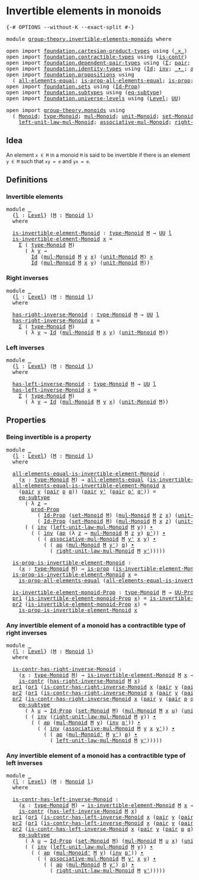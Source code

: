 # Invertible elements in monoids

<pre class="Agda"><a id="43" class="Symbol">{-#</a> <a id="47" class="Keyword">OPTIONS</a> <a id="55" class="Pragma">--without-K</a> <a id="67" class="Pragma">--exact-split</a> <a id="81" class="Symbol">#-}</a>

<a id="86" class="Keyword">module</a> <a id="93" href="group-theory.invertible-elements-monoids.html" class="Module">group-theory.invertible-elements-monoids</a> <a id="134" class="Keyword">where</a>

<a id="141" class="Keyword">open</a> <a id="146" class="Keyword">import</a> <a id="153" href="foundation.cartesian-product-types.html" class="Module">foundation.cartesian-product-types</a> <a id="188" class="Keyword">using</a> <a id="194" class="Symbol">(</a><a id="195" href="foundation-core.cartesian-product-types.html#577" class="Function Operator">_×_</a><a id="198" class="Symbol">)</a>
<a id="200" class="Keyword">open</a> <a id="205" class="Keyword">import</a> <a id="212" href="foundation.contractible-types.html" class="Module">foundation.contractible-types</a> <a id="242" class="Keyword">using</a> <a id="248" class="Symbol">(</a><a id="249" href="foundation-core.contractible-types.html#992" class="Function">is-contr</a><a id="257" class="Symbol">)</a>
<a id="259" class="Keyword">open</a> <a id="264" class="Keyword">import</a> <a id="271" href="foundation.dependent-pair-types.html" class="Module">foundation.dependent-pair-types</a> <a id="303" class="Keyword">using</a> <a id="309" class="Symbol">(</a><a id="310" href="foundation-core.dependent-pair-types.html#502" class="Record">Σ</a><a id="311" class="Symbol">;</a> <a id="313" href="foundation-core.dependent-pair-types.html#575" class="InductiveConstructor">pair</a><a id="317" class="Symbol">;</a> <a id="319" href="foundation-core.dependent-pair-types.html#592" class="Field">pr1</a><a id="322" class="Symbol">;</a> <a id="324" href="foundation-core.dependent-pair-types.html#604" class="Field">pr2</a><a id="327" class="Symbol">)</a>
<a id="329" class="Keyword">open</a> <a id="334" class="Keyword">import</a> <a id="341" href="foundation.identity-types.html" class="Module">foundation.identity-types</a> <a id="367" class="Keyword">using</a> <a id="373" class="Symbol">(</a><a id="374" href="foundation-core.identity-types.html#641" class="Datatype">Id</a><a id="376" class="Symbol">;</a> <a id="378" href="foundation-core.identity-types.html#1552" class="Function">inv</a><a id="381" class="Symbol">;</a> <a id="383" href="foundation-core.identity-types.html#1239" class="Function Operator">_∙_</a><a id="386" class="Symbol">;</a> <a id="388" href="foundation-core.identity-types.html#2853" class="Function">ap</a><a id="390" class="Symbol">)</a>
<a id="392" class="Keyword">open</a> <a id="397" class="Keyword">import</a> <a id="404" href="foundation.propositions.html" class="Module">foundation.propositions</a> <a id="428" class="Keyword">using</a>
  <a id="436" class="Symbol">(</a> <a id="438" href="foundation-core.propositions.html#2193" class="Function">all-elements-equal</a><a id="456" class="Symbol">;</a> <a id="458" href="foundation-core.propositions.html#2393" class="Function">is-prop-all-elements-equal</a><a id="484" class="Symbol">;</a> <a id="486" href="foundation-core.propositions.html#1295" class="Function">is-prop</a><a id="493" class="Symbol">;</a> <a id="495" href="foundation-core.propositions.html#5863" class="Function">prod-Prop</a><a id="504" class="Symbol">;</a> <a id="506" href="foundation-core.propositions.html#1380" class="Function">UU-Prop</a><a id="513" class="Symbol">)</a>
<a id="515" class="Keyword">open</a> <a id="520" class="Keyword">import</a> <a id="527" href="foundation.sets.html" class="Module">foundation.sets</a> <a id="543" class="Keyword">using</a> <a id="549" class="Symbol">(</a><a id="550" href="foundation-core.sets.html#1407" class="Function">Id-Prop</a><a id="557" class="Symbol">)</a>
<a id="559" class="Keyword">open</a> <a id="564" class="Keyword">import</a> <a id="571" href="foundation.subtypes.html" class="Module">foundation.subtypes</a> <a id="591" class="Keyword">using</a> <a id="597" class="Symbol">(</a><a id="598" href="foundation-core.subtypes.html#3381" class="Function">eq-subtype</a><a id="608" class="Symbol">)</a>
<a id="610" class="Keyword">open</a> <a id="615" class="Keyword">import</a> <a id="622" href="foundation.universe-levels.html" class="Module">foundation.universe-levels</a> <a id="649" class="Keyword">using</a> <a id="655" class="Symbol">(</a><a id="656" href="Agda.Primitive.html#597" class="Postulate">Level</a><a id="661" class="Symbol">;</a> <a id="663" href="foundation-core.universe-levels.html#222" class="Primitive">UU</a><a id="665" class="Symbol">)</a>

<a id="668" class="Keyword">open</a> <a id="673" class="Keyword">import</a> <a id="680" href="group-theory.monoids.html" class="Module">group-theory.monoids</a> <a id="701" class="Keyword">using</a>
  <a id="709" class="Symbol">(</a> <a id="711" href="group-theory.monoids.html#1007" class="Function">Monoid</a><a id="717" class="Symbol">;</a> <a id="719" href="group-theory.monoids.html#1182" class="Function">type-Monoid</a><a id="730" class="Symbol">;</a> <a id="732" href="group-theory.monoids.html#1527" class="Function">mul-Monoid</a><a id="742" class="Symbol">;</a> <a id="744" href="group-theory.monoids.html#2031" class="Function">unit-Monoid</a><a id="755" class="Symbol">;</a> <a id="757" href="group-theory.monoids.html#1283" class="Function">set-Monoid</a><a id="767" class="Symbol">;</a>
    <a id="773" href="group-theory.monoids.html#2119" class="Function">left-unit-law-mul-Monoid</a><a id="797" class="Symbol">;</a> <a id="799" href="group-theory.monoids.html#1797" class="Function">associative-mul-Monoid</a><a id="821" class="Symbol">;</a> <a id="823" href="group-theory.monoids.html#2285" class="Function">right-unit-law-mul-Monoid</a><a id="848" class="Symbol">;</a> <a id="850" href="group-theory.monoids.html#1668" class="Function">mul-Monoid&#39;</a><a id="861" class="Symbol">)</a>
</pre>
## Idea

An element `x ∈ M` in a monoid `M` is said to be invertible if there is an element `y ∈ M` such that `xy = e` and `yx = e`.

## Definitions

### Invertible elements

<pre class="Agda"><a id="1051" class="Keyword">module</a> <a id="1058" href="group-theory.invertible-elements-monoids.html#1058" class="Module">_</a>
  <a id="1062" class="Symbol">{</a><a id="1063" href="group-theory.invertible-elements-monoids.html#1063" class="Bound">l</a> <a id="1065" class="Symbol">:</a> <a id="1067" href="Agda.Primitive.html#597" class="Postulate">Level</a><a id="1072" class="Symbol">}</a> <a id="1074" class="Symbol">(</a><a id="1075" href="group-theory.invertible-elements-monoids.html#1075" class="Bound">M</a> <a id="1077" class="Symbol">:</a> <a id="1079" href="group-theory.monoids.html#1007" class="Function">Monoid</a> <a id="1086" href="group-theory.invertible-elements-monoids.html#1063" class="Bound">l</a><a id="1087" class="Symbol">)</a>
  <a id="1091" class="Keyword">where</a>

  <a id="1100" href="group-theory.invertible-elements-monoids.html#1100" class="Function">is-invertible-element-Monoid</a> <a id="1129" class="Symbol">:</a> <a id="1131" href="group-theory.monoids.html#1182" class="Function">type-Monoid</a> <a id="1143" href="group-theory.invertible-elements-monoids.html#1075" class="Bound">M</a> <a id="1145" class="Symbol">→</a> <a id="1147" href="foundation-core.universe-levels.html#222" class="Primitive">UU</a> <a id="1150" href="group-theory.invertible-elements-monoids.html#1063" class="Bound">l</a>
  <a id="1154" href="group-theory.invertible-elements-monoids.html#1100" class="Function">is-invertible-element-Monoid</a> <a id="1183" href="group-theory.invertible-elements-monoids.html#1183" class="Bound">x</a> <a id="1185" class="Symbol">=</a>
    <a id="1191" href="foundation-core.dependent-pair-types.html#502" class="Record">Σ</a> <a id="1193" class="Symbol">(</a> <a id="1195" href="group-theory.monoids.html#1182" class="Function">type-Monoid</a> <a id="1207" href="group-theory.invertible-elements-monoids.html#1075" class="Bound">M</a><a id="1208" class="Symbol">)</a>
      <a id="1216" class="Symbol">(</a> <a id="1218" class="Symbol">λ</a> <a id="1220" href="group-theory.invertible-elements-monoids.html#1220" class="Bound">y</a> <a id="1222" class="Symbol">→</a>
        <a id="1232" href="foundation-core.identity-types.html#641" class="Datatype">Id</a> <a id="1235" class="Symbol">(</a><a id="1236" href="group-theory.monoids.html#1527" class="Function">mul-Monoid</a> <a id="1247" href="group-theory.invertible-elements-monoids.html#1075" class="Bound">M</a> <a id="1249" href="group-theory.invertible-elements-monoids.html#1220" class="Bound">y</a> <a id="1251" href="group-theory.invertible-elements-monoids.html#1183" class="Bound">x</a><a id="1252" class="Symbol">)</a> <a id="1254" class="Symbol">(</a><a id="1255" href="group-theory.monoids.html#2031" class="Function">unit-Monoid</a> <a id="1267" href="group-theory.invertible-elements-monoids.html#1075" class="Bound">M</a><a id="1268" class="Symbol">)</a> <a id="1270" href="foundation-core.cartesian-product-types.html#577" class="Function Operator">×</a>
        <a id="1280" href="foundation-core.identity-types.html#641" class="Datatype">Id</a> <a id="1283" class="Symbol">(</a><a id="1284" href="group-theory.monoids.html#1527" class="Function">mul-Monoid</a> <a id="1295" href="group-theory.invertible-elements-monoids.html#1075" class="Bound">M</a> <a id="1297" href="group-theory.invertible-elements-monoids.html#1183" class="Bound">x</a> <a id="1299" href="group-theory.invertible-elements-monoids.html#1220" class="Bound">y</a><a id="1300" class="Symbol">)</a> <a id="1302" class="Symbol">(</a><a id="1303" href="group-theory.monoids.html#2031" class="Function">unit-Monoid</a> <a id="1315" href="group-theory.invertible-elements-monoids.html#1075" class="Bound">M</a><a id="1316" class="Symbol">))</a>
</pre>
### Right inverses

<pre class="Agda"><a id="1352" class="Keyword">module</a> <a id="1359" href="group-theory.invertible-elements-monoids.html#1359" class="Module">_</a>
  <a id="1363" class="Symbol">{</a><a id="1364" href="group-theory.invertible-elements-monoids.html#1364" class="Bound">l</a> <a id="1366" class="Symbol">:</a> <a id="1368" href="Agda.Primitive.html#597" class="Postulate">Level</a><a id="1373" class="Symbol">}</a> <a id="1375" class="Symbol">(</a><a id="1376" href="group-theory.invertible-elements-monoids.html#1376" class="Bound">M</a> <a id="1378" class="Symbol">:</a> <a id="1380" href="group-theory.monoids.html#1007" class="Function">Monoid</a> <a id="1387" href="group-theory.invertible-elements-monoids.html#1364" class="Bound">l</a><a id="1388" class="Symbol">)</a>
  <a id="1392" class="Keyword">where</a>

  <a id="1401" href="group-theory.invertible-elements-monoids.html#1401" class="Function">has-right-inverse-Monoid</a> <a id="1426" class="Symbol">:</a> <a id="1428" href="group-theory.monoids.html#1182" class="Function">type-Monoid</a> <a id="1440" href="group-theory.invertible-elements-monoids.html#1376" class="Bound">M</a> <a id="1442" class="Symbol">→</a> <a id="1444" href="foundation-core.universe-levels.html#222" class="Primitive">UU</a> <a id="1447" href="group-theory.invertible-elements-monoids.html#1364" class="Bound">l</a>
  <a id="1451" href="group-theory.invertible-elements-monoids.html#1401" class="Function">has-right-inverse-Monoid</a> <a id="1476" href="group-theory.invertible-elements-monoids.html#1476" class="Bound">x</a> <a id="1478" class="Symbol">=</a>
    <a id="1484" href="foundation-core.dependent-pair-types.html#502" class="Record">Σ</a> <a id="1486" class="Symbol">(</a> <a id="1488" href="group-theory.monoids.html#1182" class="Function">type-Monoid</a> <a id="1500" href="group-theory.invertible-elements-monoids.html#1376" class="Bound">M</a><a id="1501" class="Symbol">)</a>
      <a id="1509" class="Symbol">(</a> <a id="1511" class="Symbol">λ</a> <a id="1513" href="group-theory.invertible-elements-monoids.html#1513" class="Bound">y</a> <a id="1515" class="Symbol">→</a> <a id="1517" href="foundation-core.identity-types.html#641" class="Datatype">Id</a> <a id="1520" class="Symbol">(</a><a id="1521" href="group-theory.monoids.html#1527" class="Function">mul-Monoid</a> <a id="1532" href="group-theory.invertible-elements-monoids.html#1376" class="Bound">M</a> <a id="1534" href="group-theory.invertible-elements-monoids.html#1476" class="Bound">x</a> <a id="1536" href="group-theory.invertible-elements-monoids.html#1513" class="Bound">y</a><a id="1537" class="Symbol">)</a> <a id="1539" class="Symbol">(</a><a id="1540" href="group-theory.monoids.html#2031" class="Function">unit-Monoid</a> <a id="1552" href="group-theory.invertible-elements-monoids.html#1376" class="Bound">M</a><a id="1553" class="Symbol">))</a>
</pre>
### Left inverses

<pre class="Agda"><a id="1588" class="Keyword">module</a> <a id="1595" href="group-theory.invertible-elements-monoids.html#1595" class="Module">_</a>
  <a id="1599" class="Symbol">{</a><a id="1600" href="group-theory.invertible-elements-monoids.html#1600" class="Bound">l</a> <a id="1602" class="Symbol">:</a> <a id="1604" href="Agda.Primitive.html#597" class="Postulate">Level</a><a id="1609" class="Symbol">}</a> <a id="1611" class="Symbol">(</a><a id="1612" href="group-theory.invertible-elements-monoids.html#1612" class="Bound">M</a> <a id="1614" class="Symbol">:</a> <a id="1616" href="group-theory.monoids.html#1007" class="Function">Monoid</a> <a id="1623" href="group-theory.invertible-elements-monoids.html#1600" class="Bound">l</a><a id="1624" class="Symbol">)</a>
  <a id="1628" class="Keyword">where</a>

  <a id="1637" href="group-theory.invertible-elements-monoids.html#1637" class="Function">has-left-inverse-Monoid</a> <a id="1661" class="Symbol">:</a> <a id="1663" href="group-theory.monoids.html#1182" class="Function">type-Monoid</a> <a id="1675" href="group-theory.invertible-elements-monoids.html#1612" class="Bound">M</a> <a id="1677" class="Symbol">→</a> <a id="1679" href="foundation-core.universe-levels.html#222" class="Primitive">UU</a> <a id="1682" href="group-theory.invertible-elements-monoids.html#1600" class="Bound">l</a>
  <a id="1686" href="group-theory.invertible-elements-monoids.html#1637" class="Function">has-left-inverse-Monoid</a> <a id="1710" href="group-theory.invertible-elements-monoids.html#1710" class="Bound">x</a> <a id="1712" class="Symbol">=</a>
    <a id="1718" href="foundation-core.dependent-pair-types.html#502" class="Record">Σ</a> <a id="1720" class="Symbol">(</a> <a id="1722" href="group-theory.monoids.html#1182" class="Function">type-Monoid</a> <a id="1734" href="group-theory.invertible-elements-monoids.html#1612" class="Bound">M</a><a id="1735" class="Symbol">)</a>
      <a id="1743" class="Symbol">(</a> <a id="1745" class="Symbol">λ</a> <a id="1747" href="group-theory.invertible-elements-monoids.html#1747" class="Bound">y</a> <a id="1749" class="Symbol">→</a> <a id="1751" href="foundation-core.identity-types.html#641" class="Datatype">Id</a> <a id="1754" class="Symbol">(</a><a id="1755" href="group-theory.monoids.html#1527" class="Function">mul-Monoid</a> <a id="1766" href="group-theory.invertible-elements-monoids.html#1612" class="Bound">M</a> <a id="1768" href="group-theory.invertible-elements-monoids.html#1747" class="Bound">y</a> <a id="1770" href="group-theory.invertible-elements-monoids.html#1710" class="Bound">x</a><a id="1771" class="Symbol">)</a> <a id="1773" class="Symbol">(</a><a id="1774" href="group-theory.monoids.html#2031" class="Function">unit-Monoid</a> <a id="1786" href="group-theory.invertible-elements-monoids.html#1612" class="Bound">M</a><a id="1787" class="Symbol">))</a>
</pre>
## Properties

### Being invertible is a property

<pre class="Agda"><a id="1854" class="Keyword">module</a> <a id="1861" href="group-theory.invertible-elements-monoids.html#1861" class="Module">_</a>
  <a id="1865" class="Symbol">{</a><a id="1866" href="group-theory.invertible-elements-monoids.html#1866" class="Bound">l</a> <a id="1868" class="Symbol">:</a> <a id="1870" href="Agda.Primitive.html#597" class="Postulate">Level</a><a id="1875" class="Symbol">}</a> <a id="1877" class="Symbol">(</a><a id="1878" href="group-theory.invertible-elements-monoids.html#1878" class="Bound">M</a> <a id="1880" class="Symbol">:</a> <a id="1882" href="group-theory.monoids.html#1007" class="Function">Monoid</a> <a id="1889" href="group-theory.invertible-elements-monoids.html#1866" class="Bound">l</a><a id="1890" class="Symbol">)</a>
  <a id="1894" class="Keyword">where</a>

  <a id="1903" href="group-theory.invertible-elements-monoids.html#1903" class="Function">all-elements-equal-is-invertible-element-Monoid</a> <a id="1951" class="Symbol">:</a>
    <a id="1957" class="Symbol">(</a><a id="1958" href="group-theory.invertible-elements-monoids.html#1958" class="Bound">x</a> <a id="1960" class="Symbol">:</a> <a id="1962" href="group-theory.monoids.html#1182" class="Function">type-Monoid</a> <a id="1974" href="group-theory.invertible-elements-monoids.html#1878" class="Bound">M</a><a id="1975" class="Symbol">)</a> <a id="1977" class="Symbol">→</a> <a id="1979" href="foundation-core.propositions.html#2193" class="Function">all-elements-equal</a> <a id="1998" class="Symbol">(</a><a id="1999" href="group-theory.invertible-elements-monoids.html#1100" class="Function">is-invertible-element-Monoid</a> <a id="2028" href="group-theory.invertible-elements-monoids.html#1878" class="Bound">M</a> <a id="2030" href="group-theory.invertible-elements-monoids.html#1958" class="Bound">x</a><a id="2031" class="Symbol">)</a>
  <a id="2035" href="group-theory.invertible-elements-monoids.html#1903" class="Function">all-elements-equal-is-invertible-element-Monoid</a> <a id="2083" href="group-theory.invertible-elements-monoids.html#2083" class="Bound">x</a>
    <a id="2089" class="Symbol">(</a><a id="2090" href="foundation-core.dependent-pair-types.html#575" class="InductiveConstructor">pair</a> <a id="2095" href="group-theory.invertible-elements-monoids.html#2095" class="Bound">y</a> <a id="2097" class="Symbol">(</a><a id="2098" href="foundation-core.dependent-pair-types.html#575" class="InductiveConstructor">pair</a> <a id="2103" href="group-theory.invertible-elements-monoids.html#2103" class="Bound">p</a> <a id="2105" href="group-theory.invertible-elements-monoids.html#2105" class="Bound">q</a><a id="2106" class="Symbol">))</a> <a id="2109" class="Symbol">(</a><a id="2110" href="foundation-core.dependent-pair-types.html#575" class="InductiveConstructor">pair</a> <a id="2115" href="group-theory.invertible-elements-monoids.html#2115" class="Bound">y&#39;</a> <a id="2118" class="Symbol">(</a><a id="2119" href="foundation-core.dependent-pair-types.html#575" class="InductiveConstructor">pair</a> <a id="2124" href="group-theory.invertible-elements-monoids.html#2124" class="Bound">p&#39;</a> <a id="2127" href="group-theory.invertible-elements-monoids.html#2127" class="Bound">q&#39;</a><a id="2129" class="Symbol">))</a> <a id="2132" class="Symbol">=</a>
    <a id="2138" href="foundation-core.subtypes.html#3381" class="Function">eq-subtype</a>
      <a id="2155" class="Symbol">(</a> <a id="2157" class="Symbol">λ</a> <a id="2159" href="group-theory.invertible-elements-monoids.html#2159" class="Bound">z</a> <a id="2161" class="Symbol">→</a>
        <a id="2171" href="foundation-core.propositions.html#5863" class="Function">prod-Prop</a>
          <a id="2191" class="Symbol">(</a> <a id="2193" href="foundation-core.sets.html#1407" class="Function">Id-Prop</a> <a id="2201" class="Symbol">(</a><a id="2202" href="group-theory.monoids.html#1283" class="Function">set-Monoid</a> <a id="2213" href="group-theory.invertible-elements-monoids.html#1878" class="Bound">M</a><a id="2214" class="Symbol">)</a> <a id="2216" class="Symbol">(</a><a id="2217" href="group-theory.monoids.html#1527" class="Function">mul-Monoid</a> <a id="2228" href="group-theory.invertible-elements-monoids.html#1878" class="Bound">M</a> <a id="2230" href="group-theory.invertible-elements-monoids.html#2159" class="Bound">z</a> <a id="2232" href="group-theory.invertible-elements-monoids.html#2083" class="Bound">x</a><a id="2233" class="Symbol">)</a> <a id="2235" class="Symbol">(</a><a id="2236" href="group-theory.monoids.html#2031" class="Function">unit-Monoid</a> <a id="2248" href="group-theory.invertible-elements-monoids.html#1878" class="Bound">M</a><a id="2249" class="Symbol">))</a>
          <a id="2262" class="Symbol">(</a> <a id="2264" href="foundation-core.sets.html#1407" class="Function">Id-Prop</a> <a id="2272" class="Symbol">(</a><a id="2273" href="group-theory.monoids.html#1283" class="Function">set-Monoid</a> <a id="2284" href="group-theory.invertible-elements-monoids.html#1878" class="Bound">M</a><a id="2285" class="Symbol">)</a> <a id="2287" class="Symbol">(</a><a id="2288" href="group-theory.monoids.html#1527" class="Function">mul-Monoid</a> <a id="2299" href="group-theory.invertible-elements-monoids.html#1878" class="Bound">M</a> <a id="2301" href="group-theory.invertible-elements-monoids.html#2083" class="Bound">x</a> <a id="2303" href="group-theory.invertible-elements-monoids.html#2159" class="Bound">z</a><a id="2304" class="Symbol">)</a> <a id="2306" class="Symbol">(</a><a id="2307" href="group-theory.monoids.html#2031" class="Function">unit-Monoid</a> <a id="2319" href="group-theory.invertible-elements-monoids.html#1878" class="Bound">M</a><a id="2320" class="Symbol">)))</a>
      <a id="2330" class="Symbol">(</a> <a id="2332" class="Symbol">(</a> <a id="2334" href="foundation-core.identity-types.html#1552" class="Function">inv</a> <a id="2338" class="Symbol">(</a><a id="2339" href="group-theory.monoids.html#2119" class="Function">left-unit-law-mul-Monoid</a> <a id="2364" href="group-theory.invertible-elements-monoids.html#1878" class="Bound">M</a> <a id="2366" href="group-theory.invertible-elements-monoids.html#2095" class="Bound">y</a><a id="2367" class="Symbol">))</a> <a id="2370" href="foundation-core.identity-types.html#1239" class="Function Operator">∙</a>
        <a id="2380" class="Symbol">(</a> <a id="2382" class="Symbol">(</a> <a id="2384" href="foundation-core.identity-types.html#1552" class="Function">inv</a> <a id="2388" class="Symbol">(</a><a id="2389" href="foundation-core.identity-types.html#2853" class="Function">ap</a> <a id="2392" class="Symbol">(λ</a> <a id="2395" href="group-theory.invertible-elements-monoids.html#2395" class="Bound">z</a> <a id="2397" class="Symbol">→</a> <a id="2399" href="group-theory.monoids.html#1527" class="Function">mul-Monoid</a> <a id="2410" href="group-theory.invertible-elements-monoids.html#1878" class="Bound">M</a> <a id="2412" href="group-theory.invertible-elements-monoids.html#2395" class="Bound">z</a> <a id="2414" href="group-theory.invertible-elements-monoids.html#2095" class="Bound">y</a><a id="2415" class="Symbol">)</a> <a id="2417" href="group-theory.invertible-elements-monoids.html#2124" class="Bound">p&#39;</a><a id="2419" class="Symbol">))</a> <a id="2422" href="foundation-core.identity-types.html#1239" class="Function Operator">∙</a>
          <a id="2434" class="Symbol">(</a> <a id="2436" class="Symbol">(</a> <a id="2438" href="group-theory.monoids.html#1797" class="Function">associative-mul-Monoid</a> <a id="2461" href="group-theory.invertible-elements-monoids.html#1878" class="Bound">M</a> <a id="2463" href="group-theory.invertible-elements-monoids.html#2115" class="Bound">y&#39;</a> <a id="2466" href="group-theory.invertible-elements-monoids.html#2083" class="Bound">x</a> <a id="2468" href="group-theory.invertible-elements-monoids.html#2095" class="Bound">y</a><a id="2469" class="Symbol">)</a> <a id="2471" href="foundation-core.identity-types.html#1239" class="Function Operator">∙</a>
            <a id="2485" class="Symbol">(</a> <a id="2487" class="Symbol">(</a> <a id="2489" href="foundation-core.identity-types.html#2853" class="Function">ap</a> <a id="2492" class="Symbol">(</a><a id="2493" href="group-theory.monoids.html#1527" class="Function">mul-Monoid</a> <a id="2504" href="group-theory.invertible-elements-monoids.html#1878" class="Bound">M</a> <a id="2506" href="group-theory.invertible-elements-monoids.html#2115" class="Bound">y&#39;</a><a id="2508" class="Symbol">)</a> <a id="2510" href="group-theory.invertible-elements-monoids.html#2105" class="Bound">q</a><a id="2511" class="Symbol">)</a> <a id="2513" href="foundation-core.identity-types.html#1239" class="Function Operator">∙</a>
              <a id="2529" class="Symbol">(</a> <a id="2531" href="group-theory.monoids.html#2285" class="Function">right-unit-law-mul-Monoid</a> <a id="2557" href="group-theory.invertible-elements-monoids.html#1878" class="Bound">M</a> <a id="2559" href="group-theory.invertible-elements-monoids.html#2115" class="Bound">y&#39;</a><a id="2561" class="Symbol">)))))</a>
  
  <a id="2572" href="group-theory.invertible-elements-monoids.html#2572" class="Function">is-prop-is-invertible-element-Monoid</a> <a id="2609" class="Symbol">:</a>
    <a id="2615" class="Symbol">(</a><a id="2616" href="group-theory.invertible-elements-monoids.html#2616" class="Bound">x</a> <a id="2618" class="Symbol">:</a> <a id="2620" href="group-theory.monoids.html#1182" class="Function">type-Monoid</a> <a id="2632" href="group-theory.invertible-elements-monoids.html#1878" class="Bound">M</a><a id="2633" class="Symbol">)</a> <a id="2635" class="Symbol">→</a> <a id="2637" href="foundation-core.propositions.html#1295" class="Function">is-prop</a> <a id="2645" class="Symbol">(</a><a id="2646" href="group-theory.invertible-elements-monoids.html#1100" class="Function">is-invertible-element-Monoid</a> <a id="2675" href="group-theory.invertible-elements-monoids.html#1878" class="Bound">M</a> <a id="2677" href="group-theory.invertible-elements-monoids.html#2616" class="Bound">x</a><a id="2678" class="Symbol">)</a>
  <a id="2682" href="group-theory.invertible-elements-monoids.html#2572" class="Function">is-prop-is-invertible-element-Monoid</a> <a id="2719" href="group-theory.invertible-elements-monoids.html#2719" class="Bound">x</a> <a id="2721" class="Symbol">=</a>
    <a id="2727" href="foundation-core.propositions.html#2393" class="Function">is-prop-all-elements-equal</a> <a id="2754" class="Symbol">(</a><a id="2755" href="group-theory.invertible-elements-monoids.html#1903" class="Function">all-elements-equal-is-invertible-element-Monoid</a> <a id="2803" href="group-theory.invertible-elements-monoids.html#2719" class="Bound">x</a><a id="2804" class="Symbol">)</a>

  <a id="2809" href="group-theory.invertible-elements-monoids.html#2809" class="Function">is-invertible-element-monoid-Prop</a> <a id="2843" class="Symbol">:</a> <a id="2845" href="group-theory.monoids.html#1182" class="Function">type-Monoid</a> <a id="2857" href="group-theory.invertible-elements-monoids.html#1878" class="Bound">M</a> <a id="2859" class="Symbol">→</a> <a id="2861" href="foundation-core.propositions.html#1380" class="Function">UU-Prop</a> <a id="2869" href="group-theory.invertible-elements-monoids.html#1866" class="Bound">l</a>
  <a id="2873" href="foundation-core.dependent-pair-types.html#592" class="Field">pr1</a> <a id="2877" class="Symbol">(</a><a id="2878" href="group-theory.invertible-elements-monoids.html#2809" class="Function">is-invertible-element-monoid-Prop</a> <a id="2912" href="group-theory.invertible-elements-monoids.html#2912" class="Bound">x</a><a id="2913" class="Symbol">)</a> <a id="2915" class="Symbol">=</a> <a id="2917" href="group-theory.invertible-elements-monoids.html#1100" class="Function">is-invertible-element-Monoid</a> <a id="2946" href="group-theory.invertible-elements-monoids.html#1878" class="Bound">M</a> <a id="2948" href="group-theory.invertible-elements-monoids.html#2912" class="Bound">x</a>
  <a id="2952" href="foundation-core.dependent-pair-types.html#604" class="Field">pr2</a> <a id="2956" class="Symbol">(</a><a id="2957" href="group-theory.invertible-elements-monoids.html#2809" class="Function">is-invertible-element-monoid-Prop</a> <a id="2991" href="group-theory.invertible-elements-monoids.html#2991" class="Bound">x</a><a id="2992" class="Symbol">)</a> <a id="2994" class="Symbol">=</a>
    <a id="3000" href="group-theory.invertible-elements-monoids.html#2572" class="Function">is-prop-is-invertible-element-Monoid</a> <a id="3037" href="group-theory.invertible-elements-monoids.html#2991" class="Bound">x</a>
</pre>
### Any invertible element of a monoid has a contractible type of right inverses

<pre class="Agda"><a id="3134" class="Keyword">module</a> <a id="3141" href="group-theory.invertible-elements-monoids.html#3141" class="Module">_</a>
  <a id="3145" class="Symbol">{</a><a id="3146" href="group-theory.invertible-elements-monoids.html#3146" class="Bound">l</a> <a id="3148" class="Symbol">:</a> <a id="3150" href="Agda.Primitive.html#597" class="Postulate">Level</a><a id="3155" class="Symbol">}</a> <a id="3157" class="Symbol">(</a><a id="3158" href="group-theory.invertible-elements-monoids.html#3158" class="Bound">M</a> <a id="3160" class="Symbol">:</a> <a id="3162" href="group-theory.monoids.html#1007" class="Function">Monoid</a> <a id="3169" href="group-theory.invertible-elements-monoids.html#3146" class="Bound">l</a><a id="3170" class="Symbol">)</a>
  <a id="3174" class="Keyword">where</a>

  <a id="3183" href="group-theory.invertible-elements-monoids.html#3183" class="Function">is-contr-has-right-inverse-Monoid</a> <a id="3217" class="Symbol">:</a>
    <a id="3223" class="Symbol">(</a><a id="3224" href="group-theory.invertible-elements-monoids.html#3224" class="Bound">x</a> <a id="3226" class="Symbol">:</a> <a id="3228" href="group-theory.monoids.html#1182" class="Function">type-Monoid</a> <a id="3240" href="group-theory.invertible-elements-monoids.html#3158" class="Bound">M</a><a id="3241" class="Symbol">)</a> <a id="3243" class="Symbol">→</a> <a id="3245" href="group-theory.invertible-elements-monoids.html#1100" class="Function">is-invertible-element-Monoid</a> <a id="3274" href="group-theory.invertible-elements-monoids.html#3158" class="Bound">M</a> <a id="3276" href="group-theory.invertible-elements-monoids.html#3224" class="Bound">x</a> <a id="3278" class="Symbol">→</a>
    <a id="3284" href="foundation-core.contractible-types.html#992" class="Function">is-contr</a> <a id="3293" class="Symbol">(</a><a id="3294" href="group-theory.invertible-elements-monoids.html#1401" class="Function">has-right-inverse-Monoid</a> <a id="3319" href="group-theory.invertible-elements-monoids.html#3158" class="Bound">M</a> <a id="3321" href="group-theory.invertible-elements-monoids.html#3224" class="Bound">x</a><a id="3322" class="Symbol">)</a>
  <a id="3326" href="foundation-core.dependent-pair-types.html#592" class="Field">pr1</a> <a id="3330" class="Symbol">(</a><a id="3331" href="foundation-core.dependent-pair-types.html#592" class="Field">pr1</a> <a id="3335" class="Symbol">(</a><a id="3336" href="group-theory.invertible-elements-monoids.html#3183" class="Function">is-contr-has-right-inverse-Monoid</a> <a id="3370" href="group-theory.invertible-elements-monoids.html#3370" class="Bound">x</a> <a id="3372" class="Symbol">(</a><a id="3373" href="foundation-core.dependent-pair-types.html#575" class="InductiveConstructor">pair</a> <a id="3378" href="group-theory.invertible-elements-monoids.html#3378" class="Bound">y</a> <a id="3380" class="Symbol">(</a><a id="3381" href="foundation-core.dependent-pair-types.html#575" class="InductiveConstructor">pair</a> <a id="3386" href="group-theory.invertible-elements-monoids.html#3386" class="Bound">p</a> <a id="3388" href="group-theory.invertible-elements-monoids.html#3388" class="Bound">q</a><a id="3389" class="Symbol">))))</a> <a id="3394" class="Symbol">=</a> <a id="3396" href="group-theory.invertible-elements-monoids.html#3378" class="Bound">y</a>
  <a id="3400" href="foundation-core.dependent-pair-types.html#604" class="Field">pr2</a> <a id="3404" class="Symbol">(</a><a id="3405" href="foundation-core.dependent-pair-types.html#592" class="Field">pr1</a> <a id="3409" class="Symbol">(</a><a id="3410" href="group-theory.invertible-elements-monoids.html#3183" class="Function">is-contr-has-right-inverse-Monoid</a> <a id="3444" href="group-theory.invertible-elements-monoids.html#3444" class="Bound">x</a> <a id="3446" class="Symbol">(</a><a id="3447" href="foundation-core.dependent-pair-types.html#575" class="InductiveConstructor">pair</a> <a id="3452" href="group-theory.invertible-elements-monoids.html#3452" class="Bound">y</a> <a id="3454" class="Symbol">(</a><a id="3455" href="foundation-core.dependent-pair-types.html#575" class="InductiveConstructor">pair</a> <a id="3460" href="group-theory.invertible-elements-monoids.html#3460" class="Bound">p</a> <a id="3462" href="group-theory.invertible-elements-monoids.html#3462" class="Bound">q</a><a id="3463" class="Symbol">))))</a> <a id="3468" class="Symbol">=</a> <a id="3470" href="group-theory.invertible-elements-monoids.html#3462" class="Bound">q</a>
  <a id="3474" href="foundation-core.dependent-pair-types.html#604" class="Field">pr2</a> <a id="3478" class="Symbol">(</a><a id="3479" href="group-theory.invertible-elements-monoids.html#3183" class="Function">is-contr-has-right-inverse-Monoid</a> <a id="3513" href="group-theory.invertible-elements-monoids.html#3513" class="Bound">x</a> <a id="3515" class="Symbol">(</a><a id="3516" href="foundation-core.dependent-pair-types.html#575" class="InductiveConstructor">pair</a> <a id="3521" href="group-theory.invertible-elements-monoids.html#3521" class="Bound">y</a> <a id="3523" class="Symbol">(</a><a id="3524" href="foundation-core.dependent-pair-types.html#575" class="InductiveConstructor">pair</a> <a id="3529" href="group-theory.invertible-elements-monoids.html#3529" class="Bound">p</a> <a id="3531" href="group-theory.invertible-elements-monoids.html#3531" class="Bound">q</a><a id="3532" class="Symbol">)))</a> <a id="3536" class="Symbol">(</a><a id="3537" href="foundation-core.dependent-pair-types.html#575" class="InductiveConstructor">pair</a> <a id="3542" href="group-theory.invertible-elements-monoids.html#3542" class="Bound">y&#39;</a> <a id="3545" href="group-theory.invertible-elements-monoids.html#3545" class="Bound">q&#39;</a><a id="3547" class="Symbol">)</a> <a id="3549" class="Symbol">=</a>
    <a id="3555" href="foundation-core.subtypes.html#3381" class="Function">eq-subtype</a>
      <a id="3572" class="Symbol">(</a> <a id="3574" class="Symbol">λ</a> <a id="3576" href="group-theory.invertible-elements-monoids.html#3576" class="Bound">u</a> <a id="3578" class="Symbol">→</a> <a id="3580" href="foundation-core.sets.html#1407" class="Function">Id-Prop</a> <a id="3588" class="Symbol">(</a><a id="3589" href="group-theory.monoids.html#1283" class="Function">set-Monoid</a> <a id="3600" href="group-theory.invertible-elements-monoids.html#3158" class="Bound">M</a><a id="3601" class="Symbol">)</a> <a id="3603" class="Symbol">(</a><a id="3604" href="group-theory.monoids.html#1527" class="Function">mul-Monoid</a> <a id="3615" href="group-theory.invertible-elements-monoids.html#3158" class="Bound">M</a> <a id="3617" href="group-theory.invertible-elements-monoids.html#3513" class="Bound">x</a> <a id="3619" href="group-theory.invertible-elements-monoids.html#3576" class="Bound">u</a><a id="3620" class="Symbol">)</a> <a id="3622" class="Symbol">(</a><a id="3623" href="group-theory.monoids.html#2031" class="Function">unit-Monoid</a> <a id="3635" href="group-theory.invertible-elements-monoids.html#3158" class="Bound">M</a><a id="3636" class="Symbol">))</a>
      <a id="3645" class="Symbol">(</a> <a id="3647" class="Symbol">(</a> <a id="3649" href="foundation-core.identity-types.html#1552" class="Function">inv</a> <a id="3653" class="Symbol">(</a><a id="3654" href="group-theory.monoids.html#2285" class="Function">right-unit-law-mul-Monoid</a> <a id="3680" href="group-theory.invertible-elements-monoids.html#3158" class="Bound">M</a> <a id="3682" href="group-theory.invertible-elements-monoids.html#3521" class="Bound">y</a><a id="3683" class="Symbol">))</a> <a id="3686" href="foundation-core.identity-types.html#1239" class="Function Operator">∙</a>
        <a id="3696" class="Symbol">(</a> <a id="3698" class="Symbol">(</a> <a id="3700" href="foundation-core.identity-types.html#2853" class="Function">ap</a> <a id="3703" class="Symbol">(</a><a id="3704" href="group-theory.monoids.html#1527" class="Function">mul-Monoid</a> <a id="3715" href="group-theory.invertible-elements-monoids.html#3158" class="Bound">M</a> <a id="3717" href="group-theory.invertible-elements-monoids.html#3521" class="Bound">y</a><a id="3718" class="Symbol">)</a> <a id="3720" class="Symbol">(</a><a id="3721" href="foundation-core.identity-types.html#1552" class="Function">inv</a> <a id="3725" href="group-theory.invertible-elements-monoids.html#3545" class="Bound">q&#39;</a><a id="3727" class="Symbol">))</a> <a id="3730" href="foundation-core.identity-types.html#1239" class="Function Operator">∙</a>
          <a id="3742" class="Symbol">(</a> <a id="3744" class="Symbol">(</a> <a id="3746" href="foundation-core.identity-types.html#1552" class="Function">inv</a> <a id="3750" class="Symbol">(</a><a id="3751" href="group-theory.monoids.html#1797" class="Function">associative-mul-Monoid</a> <a id="3774" href="group-theory.invertible-elements-monoids.html#3158" class="Bound">M</a> <a id="3776" href="group-theory.invertible-elements-monoids.html#3521" class="Bound">y</a> <a id="3778" href="group-theory.invertible-elements-monoids.html#3513" class="Bound">x</a> <a id="3780" href="group-theory.invertible-elements-monoids.html#3542" class="Bound">y&#39;</a><a id="3782" class="Symbol">))</a> <a id="3785" href="foundation-core.identity-types.html#1239" class="Function Operator">∙</a>
            <a id="3799" class="Symbol">(</a> <a id="3801" class="Symbol">(</a> <a id="3803" href="foundation-core.identity-types.html#2853" class="Function">ap</a> <a id="3806" class="Symbol">(</a><a id="3807" href="group-theory.monoids.html#1668" class="Function">mul-Monoid&#39;</a> <a id="3819" href="group-theory.invertible-elements-monoids.html#3158" class="Bound">M</a> <a id="3821" href="group-theory.invertible-elements-monoids.html#3542" class="Bound">y&#39;</a><a id="3823" class="Symbol">)</a> <a id="3825" href="group-theory.invertible-elements-monoids.html#3529" class="Bound">p</a><a id="3826" class="Symbol">)</a> <a id="3828" href="foundation-core.identity-types.html#1239" class="Function Operator">∙</a>
              <a id="3844" class="Symbol">(</a> <a id="3846" href="group-theory.monoids.html#2119" class="Function">left-unit-law-mul-Monoid</a> <a id="3871" href="group-theory.invertible-elements-monoids.html#3158" class="Bound">M</a> <a id="3873" href="group-theory.invertible-elements-monoids.html#3542" class="Bound">y&#39;</a><a id="3875" class="Symbol">)))))</a>
</pre>
### Any invertible element of a monoid has a contractible type of left inverses

<pre class="Agda"><a id="3975" class="Keyword">module</a> <a id="3982" href="group-theory.invertible-elements-monoids.html#3982" class="Module">_</a>
  <a id="3986" class="Symbol">{</a><a id="3987" href="group-theory.invertible-elements-monoids.html#3987" class="Bound">l</a> <a id="3989" class="Symbol">:</a> <a id="3991" href="Agda.Primitive.html#597" class="Postulate">Level</a><a id="3996" class="Symbol">}</a> <a id="3998" class="Symbol">(</a><a id="3999" href="group-theory.invertible-elements-monoids.html#3999" class="Bound">M</a> <a id="4001" class="Symbol">:</a> <a id="4003" href="group-theory.monoids.html#1007" class="Function">Monoid</a> <a id="4010" href="group-theory.invertible-elements-monoids.html#3987" class="Bound">l</a><a id="4011" class="Symbol">)</a>
  <a id="4015" class="Keyword">where</a>

  <a id="4024" href="group-theory.invertible-elements-monoids.html#4024" class="Function">is-contr-has-left-inverse-Monoid</a> <a id="4057" class="Symbol">:</a>
    <a id="4063" class="Symbol">(</a><a id="4064" href="group-theory.invertible-elements-monoids.html#4064" class="Bound">x</a> <a id="4066" class="Symbol">:</a> <a id="4068" href="group-theory.monoids.html#1182" class="Function">type-Monoid</a> <a id="4080" href="group-theory.invertible-elements-monoids.html#3999" class="Bound">M</a><a id="4081" class="Symbol">)</a> <a id="4083" class="Symbol">→</a> <a id="4085" href="group-theory.invertible-elements-monoids.html#1100" class="Function">is-invertible-element-Monoid</a> <a id="4114" href="group-theory.invertible-elements-monoids.html#3999" class="Bound">M</a> <a id="4116" href="group-theory.invertible-elements-monoids.html#4064" class="Bound">x</a> <a id="4118" class="Symbol">→</a>
    <a id="4124" href="foundation-core.contractible-types.html#992" class="Function">is-contr</a> <a id="4133" class="Symbol">(</a><a id="4134" href="group-theory.invertible-elements-monoids.html#1637" class="Function">has-left-inverse-Monoid</a> <a id="4158" href="group-theory.invertible-elements-monoids.html#3999" class="Bound">M</a> <a id="4160" href="group-theory.invertible-elements-monoids.html#4064" class="Bound">x</a><a id="4161" class="Symbol">)</a>
  <a id="4165" href="foundation-core.dependent-pair-types.html#592" class="Field">pr1</a> <a id="4169" class="Symbol">(</a><a id="4170" href="foundation-core.dependent-pair-types.html#592" class="Field">pr1</a> <a id="4174" class="Symbol">(</a><a id="4175" href="group-theory.invertible-elements-monoids.html#4024" class="Function">is-contr-has-left-inverse-Monoid</a> <a id="4208" href="group-theory.invertible-elements-monoids.html#4208" class="Bound">x</a> <a id="4210" class="Symbol">(</a><a id="4211" href="foundation-core.dependent-pair-types.html#575" class="InductiveConstructor">pair</a> <a id="4216" href="group-theory.invertible-elements-monoids.html#4216" class="Bound">y</a> <a id="4218" class="Symbol">(</a><a id="4219" href="foundation-core.dependent-pair-types.html#575" class="InductiveConstructor">pair</a> <a id="4224" href="group-theory.invertible-elements-monoids.html#4224" class="Bound">p</a> <a id="4226" href="group-theory.invertible-elements-monoids.html#4226" class="Bound">q</a><a id="4227" class="Symbol">))))</a> <a id="4232" class="Symbol">=</a> <a id="4234" href="group-theory.invertible-elements-monoids.html#4216" class="Bound">y</a>
  <a id="4238" href="foundation-core.dependent-pair-types.html#604" class="Field">pr2</a> <a id="4242" class="Symbol">(</a><a id="4243" href="foundation-core.dependent-pair-types.html#592" class="Field">pr1</a> <a id="4247" class="Symbol">(</a><a id="4248" href="group-theory.invertible-elements-monoids.html#4024" class="Function">is-contr-has-left-inverse-Monoid</a> <a id="4281" href="group-theory.invertible-elements-monoids.html#4281" class="Bound">x</a> <a id="4283" class="Symbol">(</a><a id="4284" href="foundation-core.dependent-pair-types.html#575" class="InductiveConstructor">pair</a> <a id="4289" href="group-theory.invertible-elements-monoids.html#4289" class="Bound">y</a> <a id="4291" class="Symbol">(</a><a id="4292" href="foundation-core.dependent-pair-types.html#575" class="InductiveConstructor">pair</a> <a id="4297" href="group-theory.invertible-elements-monoids.html#4297" class="Bound">p</a> <a id="4299" href="group-theory.invertible-elements-monoids.html#4299" class="Bound">q</a><a id="4300" class="Symbol">))))</a> <a id="4305" class="Symbol">=</a> <a id="4307" href="group-theory.invertible-elements-monoids.html#4297" class="Bound">p</a>
  <a id="4311" href="foundation-core.dependent-pair-types.html#604" class="Field">pr2</a> <a id="4315" class="Symbol">(</a><a id="4316" href="group-theory.invertible-elements-monoids.html#4024" class="Function">is-contr-has-left-inverse-Monoid</a> <a id="4349" href="group-theory.invertible-elements-monoids.html#4349" class="Bound">x</a> <a id="4351" class="Symbol">(</a><a id="4352" href="foundation-core.dependent-pair-types.html#575" class="InductiveConstructor">pair</a> <a id="4357" href="group-theory.invertible-elements-monoids.html#4357" class="Bound">y</a> <a id="4359" class="Symbol">(</a><a id="4360" href="foundation-core.dependent-pair-types.html#575" class="InductiveConstructor">pair</a> <a id="4365" href="group-theory.invertible-elements-monoids.html#4365" class="Bound">p</a> <a id="4367" href="group-theory.invertible-elements-monoids.html#4367" class="Bound">q</a><a id="4368" class="Symbol">)))</a> <a id="4372" class="Symbol">(</a><a id="4373" href="foundation-core.dependent-pair-types.html#575" class="InductiveConstructor">pair</a> <a id="4378" href="group-theory.invertible-elements-monoids.html#4378" class="Bound">y&#39;</a> <a id="4381" href="group-theory.invertible-elements-monoids.html#4381" class="Bound">p&#39;</a><a id="4383" class="Symbol">)</a> <a id="4385" class="Symbol">=</a>
    <a id="4391" href="foundation-core.subtypes.html#3381" class="Function">eq-subtype</a>
      <a id="4408" class="Symbol">(</a> <a id="4410" class="Symbol">λ</a> <a id="4412" href="group-theory.invertible-elements-monoids.html#4412" class="Bound">u</a> <a id="4414" class="Symbol">→</a> <a id="4416" href="foundation-core.sets.html#1407" class="Function">Id-Prop</a> <a id="4424" class="Symbol">(</a><a id="4425" href="group-theory.monoids.html#1283" class="Function">set-Monoid</a> <a id="4436" href="group-theory.invertible-elements-monoids.html#3999" class="Bound">M</a><a id="4437" class="Symbol">)</a> <a id="4439" class="Symbol">(</a><a id="4440" href="group-theory.monoids.html#1527" class="Function">mul-Monoid</a> <a id="4451" href="group-theory.invertible-elements-monoids.html#3999" class="Bound">M</a> <a id="4453" href="group-theory.invertible-elements-monoids.html#4412" class="Bound">u</a> <a id="4455" href="group-theory.invertible-elements-monoids.html#4349" class="Bound">x</a><a id="4456" class="Symbol">)</a> <a id="4458" class="Symbol">(</a><a id="4459" href="group-theory.monoids.html#2031" class="Function">unit-Monoid</a> <a id="4471" href="group-theory.invertible-elements-monoids.html#3999" class="Bound">M</a><a id="4472" class="Symbol">))</a>
      <a id="4481" class="Symbol">(</a> <a id="4483" class="Symbol">(</a> <a id="4485" href="foundation-core.identity-types.html#1552" class="Function">inv</a> <a id="4489" class="Symbol">(</a><a id="4490" href="group-theory.monoids.html#2119" class="Function">left-unit-law-mul-Monoid</a> <a id="4515" href="group-theory.invertible-elements-monoids.html#3999" class="Bound">M</a> <a id="4517" href="group-theory.invertible-elements-monoids.html#4357" class="Bound">y</a><a id="4518" class="Symbol">))</a> <a id="4521" href="foundation-core.identity-types.html#1239" class="Function Operator">∙</a>
        <a id="4531" class="Symbol">(</a> <a id="4533" class="Symbol">(</a> <a id="4535" href="foundation-core.identity-types.html#2853" class="Function">ap</a> <a id="4538" class="Symbol">(</a><a id="4539" href="group-theory.monoids.html#1668" class="Function">mul-Monoid&#39;</a> <a id="4551" href="group-theory.invertible-elements-monoids.html#3999" class="Bound">M</a> <a id="4553" href="group-theory.invertible-elements-monoids.html#4357" class="Bound">y</a><a id="4554" class="Symbol">)</a> <a id="4556" class="Symbol">(</a><a id="4557" href="foundation-core.identity-types.html#1552" class="Function">inv</a> <a id="4561" href="group-theory.invertible-elements-monoids.html#4381" class="Bound">p&#39;</a><a id="4563" class="Symbol">))</a> <a id="4566" href="foundation-core.identity-types.html#1239" class="Function Operator">∙</a>
          <a id="4578" class="Symbol">(</a> <a id="4580" class="Symbol">(</a> <a id="4582" href="group-theory.monoids.html#1797" class="Function">associative-mul-Monoid</a> <a id="4605" href="group-theory.invertible-elements-monoids.html#3999" class="Bound">M</a> <a id="4607" href="group-theory.invertible-elements-monoids.html#4378" class="Bound">y&#39;</a> <a id="4610" href="group-theory.invertible-elements-monoids.html#4349" class="Bound">x</a> <a id="4612" href="group-theory.invertible-elements-monoids.html#4357" class="Bound">y</a><a id="4613" class="Symbol">)</a> <a id="4615" href="foundation-core.identity-types.html#1239" class="Function Operator">∙</a>
            <a id="4629" class="Symbol">(</a> <a id="4631" class="Symbol">(</a> <a id="4633" href="foundation-core.identity-types.html#2853" class="Function">ap</a> <a id="4636" class="Symbol">(</a><a id="4637" href="group-theory.monoids.html#1527" class="Function">mul-Monoid</a> <a id="4648" href="group-theory.invertible-elements-monoids.html#3999" class="Bound">M</a> <a id="4650" href="group-theory.invertible-elements-monoids.html#4378" class="Bound">y&#39;</a><a id="4652" class="Symbol">)</a> <a id="4654" href="group-theory.invertible-elements-monoids.html#4367" class="Bound">q</a><a id="4655" class="Symbol">)</a> <a id="4657" href="foundation-core.identity-types.html#1239" class="Function Operator">∙</a>
              <a id="4673" class="Symbol">(</a> <a id="4675" href="group-theory.monoids.html#2285" class="Function">right-unit-law-mul-Monoid</a> <a id="4701" href="group-theory.invertible-elements-monoids.html#3999" class="Bound">M</a> <a id="4703" href="group-theory.invertible-elements-monoids.html#4378" class="Bound">y&#39;</a><a id="4705" class="Symbol">)))))</a>
</pre>
